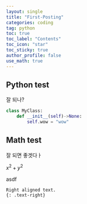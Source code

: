 ```yaml
---
layout: single
title: "First-Posting"
categories: coding
tag: python
toc: true
toc_label: "Contents"
toc_icon: "star"
toc_sticky: true
author_profile: false
use_math: true
---
```


## Python test

잘 되나?

```python
class MyClass:
    def __init__(self)->None:
        self.wow = "wow"
```

## Math test

잘 되면 좋겟다ㅏ

$x^2+y^2$

asdf

```text
Right aligned text.
{: .text-right}
```
